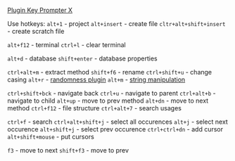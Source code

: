 [Plugin Key Prompter X](https://plugins.jetbrains.com/plugin/9792-key-promoter-x)

Use hotkeys:
`alt+1` - project
`alt+insert` - create file
`cltr+alt+shift+insert` - create scratch file

`alt+f12` - terminal
`ctrl+l` - clear terminal

`alt+d` - database
`shift+enter` - database properties

`ctrl+alt+m` - extract method
`shift+f6` - rename
`ctrl+shift+u` - change casing
`alt+r` - [randomness plugin](https://plugins.jetbrains.com/plugin/9836-randomness) 
`alt+m` - [string manipulation](https://plugins.jetbrains.com/plugin/2162-string-manipulation)

`ctrl+shift+bck` - navigate back
`ctrl+u` - navigate to parent
`ctrl+alt+b` - navigate to child
`alt+up` - move to prev method
`alt+dn` - move to next method
`ctrl+f12` - file structure
`ctrl+alt+7` - search usages

`ctrl+f` - search
`ctrl+alt+shift+j` - select all occurences
`alt+j` - select next occurence
`alt+shift+j` - select prev occurence
`ctrl+ctrl+dn` - add cursor
`alt+shift+mouse` - put cursors

`f3` - move to next 
`shift+f3` - move to prev
